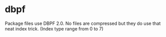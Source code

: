 # dbpf

Package files use DBPF 2.0. No files are compressed but they do use that neat index trick. (Index type range from 0 to 7)